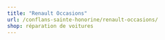 ```yaml
---
title: "Renault Occasions"
url: /conflans-sainte-honorine/renault-occasions/
shop: réparation de voitures
---
```

